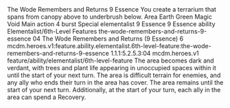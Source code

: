 <ability>
  <name>The Wode Remembers and Returns</name>
  <cost>9 Essence</cost>
  <flavor>You create a terrarium that spans from canopy above to underbrush below.</flavor>
  <keywords>
    <keyword>Area</keyword>
    <keyword>Earth</keyword>
    <keyword>Green</keyword>
    <keyword>Magic</keyword>
    <keyword>Void</keyword>
  </keywords>
  <type>Main action</type>
  <distance>4 burst</distance>
  <target>Special</target>
  <metadata>
    <class>elementalist</class>
    <cost>9 Essence</cost>
    <cost_amount>9</cost_amount>
    <cost_resource>Essence</cost_resource>
    <feature_type>ability</feature_type>
    <file_dpath>Elementalist/6th-Level Features</file_dpath>
    <item_id>the-wode-remembers-and-returns-9-essence</item_id>
    <item_index>04</item_index>
    <item_name>The Wode Remembers and Returns (9 Essence)</item_name>
    <level>6</level>
    <scc>mcdm.heroes.v1:feature.ability.elementalist.6th-level-feature:the-wode-remembers-and-returns-9-essence</scc>
    <scdc>1.1.1:5.2.5.3:04</scdc>
    <source>mcdm.heroes.v1</source>
    <type>feature/ability/elementalist/6th-level-feature</type>
  </metadata>
  <effects>
    <effect type="mundane">The area becomes dark and verdant, with trees and plant life appearing in unoccupied spaces within it until the start of your next turn. The area is difficult terrain for enemies, and any ally who ends their turn in the area has cover.</effect>
    <effect type="mundane" name="Persistent 2">The area remains until the start of your next turn. Additionally, at the start of your turn, each ally in the area can spend a Recovery.</effect>
  </effects>
</ability>
